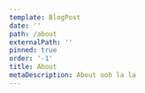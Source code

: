 ```yaml
---
template: BlogPost
date: ''
path: /about
externalPath: ''
pinned: true
order: '-1'
title: About
metaDescription: About ooh la la
---
```


